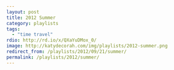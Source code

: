```yaml
---
layout: post
title: 2012 Summer
category: playlists
tags:
  - "time travel"
rdio: http://rd.io/x/QXaYuDMox_0/
image: http://katydecorah.com/img/playlists/2012-summer.png
redirect_from: /playlists/2012/09/21/summer/
permalink: /playlists/2012/summer/
---
```



